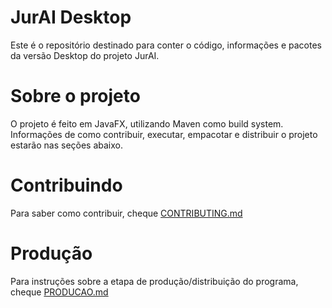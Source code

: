 # JurAI Desktop

Este é o repositório destinado para conter o código, informações e pacotes da versão Desktop do projeto JurAI.

# Sobre o projeto

O projeto é feito em JavaFX, utilizando Maven como build system. Informações de como contribuir, executar, empacotar e distribuir o projeto estarão nas seções abaixo.

# Contribuindo

Para saber como contribuir, cheque [CONTRIBUTING.md](CONTRIBUTING.md)

# Produção

Para instruções sobre a etapa de produção/distribuição do programa, cheque [PRODUCAO.md](PRODUCAO.md)
